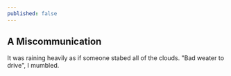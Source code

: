 ```yaml
---
published: false
---
```

## A Miscommunication

It was raining heavily as if someone stabed all of the clouds. "Bad weater to drive", I mumbled. 